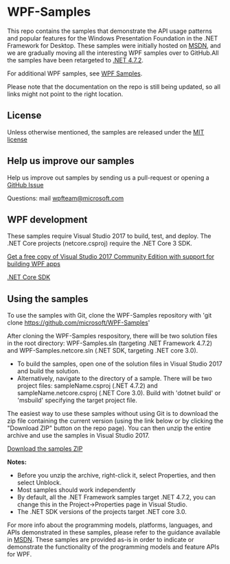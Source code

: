 # WPF-Samples
This repo contains the samples that demonstrate the API usage patterns and popular features for the Windows Presentation Foundation in the .NET Framework for Desktop. These samples were initially hosted on [MSDN](https://msdn.microsoft.com/en-us/library/vstudio/ms771633.aspx), and we are gradually 
moving all the interesting WPF samples over to GitHub.All the samples have been retargeted to [.NET 4.7.2](https://dotnet.microsoft.com/download/dotnet-framework-runtime/net472).

For additional WPF samples, see [WPF Samples](https://msdn.microsoft.com/en-us/library/vstudio/ms771633.aspx).

Please note that the documentation on the repo is still being updated, so all links might not point to the right location.

## License
Unless otherwise mentioned, the samples are released under the [MIT license](https://github.com/Microsoft/WPF-Samples/blob/master/LICENSE)

## Help us improve our samples
Help us improve out samples by sending us a pull-request or opening a [GitHub Issue](https://github.com/Microsoft/WPF-Samples/issues)

Questions: mail wpfteam@microsoft.com

## WPF development
These samples require Visual Studio 2017 to build, test, and deploy. The .NET Core projects (netcore.csproj) require the .NET Core 3 SDK.

   [Get a free copy of Visual Studio 2017 Community Edition with support for building WPF apps](https://www.visualstudio.com/wpf-vs)

   [.NET Core SDK](https://github.com/dotnet/core-sdk)
   
## Using the samples

To use the samples with Git, clone the WPF-Samples repository with 'git clone https://github.com/microsoft/WPF-Samples'

After cloning the WPF-Samples respository, there will be two solution files in the root directory: WPF-Samples.sln (targeting .NET Framework 4.7.2) and WPF-Samples.netcore.sln (.NET SDK, targeting .NET core 3.0).

* To build the samples, open one of the solution files in Visual Studio 2017 and build the solution.
* Alternatively, navigate to the directory of a sample.  There will be two project files: sampleName.csproj (.NET 4.7.2) and sampleName.netcore.csproj (.NET Core 3.0). Build with 'dotnet build' or 'msbuild' specifying the target project file. 

The easiest way to use these samples without using Git is to download the zip file containing the current version (using the link below or by clicking the "Download ZIP" button on the repo page). You can then unzip the entire archive and use the samples in Visual Studio 2017.

   [Download the samples ZIP](../../archive/master.zip)

   **Notes:** 
   * Before you unzip the archive, right-click it, select Properties, and then select Unblock.
   * Most samples should work independently
   * By default, all the .NET Framework samples target .NET 4.7.2, you can change this in the Project->Properties page in Visual Studio.
   * The .NET SDK versions of the projects target .NET core 3.0.

For more info about the programming models, platforms, languages, and APIs demonstrated in these samples, please refer to the guidance  available in  [MSDN](https://msdn.microsoft.com/en-us/library/ms754130.aspx). These samples are provided as-is in order to indicate or demonstrate the functionality of the programming models and feature APIs for WPF.
